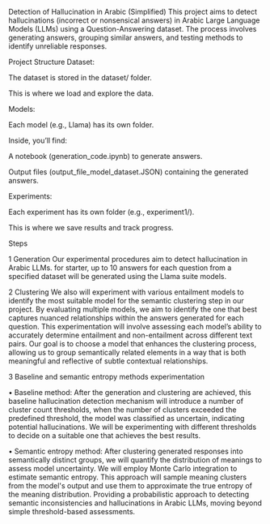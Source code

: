 Detection of Hallucination in Arabic (Simplified)
This project aims to detect hallucinations (incorrect or nonsensical answers) in Arabic Large Language Models (LLMs) using a Question-Answering dataset. The process involves generating answers, grouping similar answers, and testing methods to identify unreliable responses.

Project Structure
Dataset:

The dataset is stored in the dataset/ folder.

This is where we load and explore the data.

Models:

Each model (e.g., Llama) has its own folder.

Inside, you’ll find:

A notebook (generation_code.ipynb) to generate answers.

Output files (output_file_model_dataset.JSON) containing the generated answers.

Experiments:

Each experiment has its own folder (e.g., experiment1/).

This is where we save results and track progress.

Steps

1 Generation
Our experimental procedures aim to detect hallucination in Arabic LLMs. for starter, up to 10 answers for each question from a specified dataset will be generated using the Llama suite models.  

2 Clustering
We also will experiment with various entailment models to identify the most suitable model for the semantic clustering step in our project. By evaluating multiple models, we aim to identify the one that best captures nuanced relationships within the answers generated for each question. This experimentation will involve assessing each model’s ability to accurately determine entailment and non-entailment across different text pairs. Our goal is to choose a model that enhances the clustering process, allowing us to group semantically related elements in a way that is both meaningful and reflective of subtle contextual relationships.

3 Baseline and semantic entropy methods experimentation

•	Baseline method: After the generation and clustering are achieved,  this baseline hallucination detection mechanism will introduce a number of cluster count thresholds, when the number of clusters exceeded the predefined threshold, the model was classified as uncertain, indicating potential hallucinations. We will be experimenting with different thresholds to decide on a suitable one that achieves the best results. 

•	Semantic entropy method: After clustering generated responses into semantically distinct groups, we will quantify the distribution of meanings to assess model uncertainty. We will employ Monte Carlo integration to estimate semantic entropy. This approach will sample meaning clusters from the model's output and use them to approximate the true entropy of the meaning distribution. Providing a probabilistic approach to detecting semantic inconsistencies and hallucinations in Arabic LLMs, moving beyond simple threshold-based assessments.


